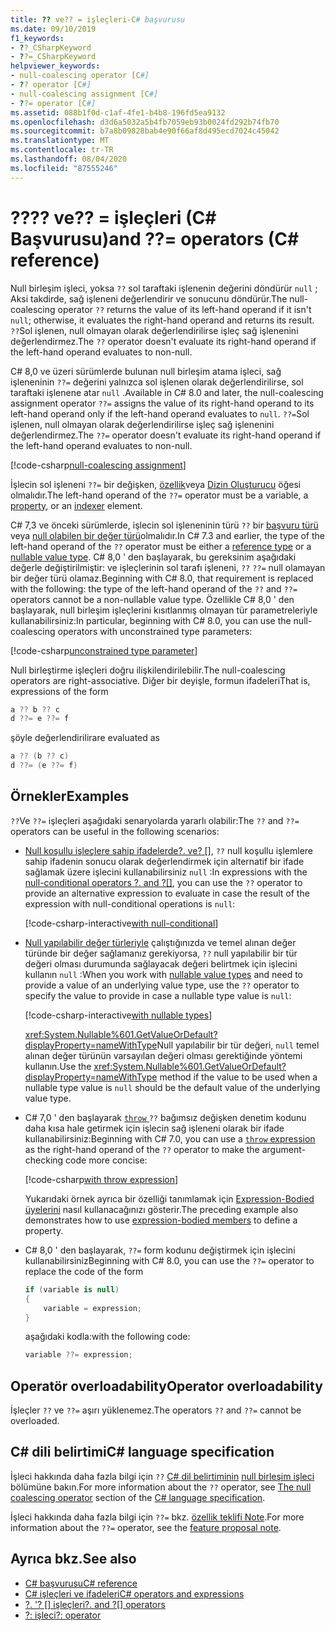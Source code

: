 ```yaml
---
title: ?? ve?? = işleçleri-C# başvurusu
ms.date: 09/10/2019
f1_keywords:
- ??_CSharpKeyword
- ??=_CSharpKeyword
helpviewer_keywords:
- null-coalescing operator [C#]
- ?? operator [C#]
- null-coalescing assignment [C#]
- ??= operator [C#]
ms.assetid: 088b1f0d-c1af-4fe1-b4b8-196fd5ea9132
ms.openlocfilehash: d3d6a5032a5b4fb7059eb93b0024fd292b74fb70
ms.sourcegitcommit: b7a8b09828bab4e90f66af8d495ecd7024c45042
ms.translationtype: MT
ms.contentlocale: tr-TR
ms.lasthandoff: 08/04/2020
ms.locfileid: "87555246"
---
```

# <a name="-and--operators-c-reference"></a><span data-ttu-id="f7bf8-103">??</span><span class="sxs-lookup"><span data-stu-id="f7bf8-103">??</span></span> <span data-ttu-id="f7bf8-104">ve?? = işleçleri (C# Başvurusu)</span><span class="sxs-lookup"><span data-stu-id="f7bf8-104">and ??= operators (C# reference)</span></span>

<span data-ttu-id="f7bf8-105">Null birleşim işleci, yoksa `??` sol taraftaki işlenenin değerini döndürür `null` ; Aksi takdirde, sağ işleneni değerlendirir ve sonucunu döndürür.</span><span class="sxs-lookup"><span data-stu-id="f7bf8-105">The null-coalescing operator `??` returns the value of its left-hand operand if it isn't `null`; otherwise, it evaluates the right-hand operand and returns its result.</span></span> <span data-ttu-id="f7bf8-106">`??`Sol işlenen, null olmayan olarak değerlendirilirse işleç sağ işlenenini değerlendirmez.</span><span class="sxs-lookup"><span data-stu-id="f7bf8-106">The `??` operator doesn't evaluate its right-hand operand if the left-hand operand evaluates to non-null.</span></span>

<span data-ttu-id="f7bf8-107">C# 8,0 ve üzeri sürümlerde bulunan null birleşim atama işleci, sağ işleneninin `??=` değerini yalnızca sol işlenen olarak değerlendirilirse, sol taraftaki işlenene atar `null` .</span><span class="sxs-lookup"><span data-stu-id="f7bf8-107">Available in C# 8.0 and later, the null-coalescing assignment operator `??=` assigns the value of its right-hand operand to its left-hand operand only if the left-hand operand evaluates to `null`.</span></span> <span data-ttu-id="f7bf8-108">`??=`Sol işlenen, null olmayan olarak değerlendirilirse işleç sağ işlenenini değerlendirmez.</span><span class="sxs-lookup"><span data-stu-id="f7bf8-108">The `??=` operator doesn't evaluate its right-hand operand if the left-hand operand evaluates to non-null.</span></span>

[!code-csharp[null-coalescing assignment](snippets/NullCoalescingOperator.cs#Assignment)]

<span data-ttu-id="f7bf8-109">İşlecin sol işleneni `??=` bir değişken, [özellik](../../programming-guide/classes-and-structs/properties.md)veya [Dizin Oluşturucu](../../programming-guide/indexers/index.md) öğesi olmalıdır.</span><span class="sxs-lookup"><span data-stu-id="f7bf8-109">The left-hand operand of the `??=` operator must be a variable, a [property](../../programming-guide/classes-and-structs/properties.md), or an [indexer](../../programming-guide/indexers/index.md) element.</span></span>

<span data-ttu-id="f7bf8-110">C# 7,3 ve önceki sürümlerde, işlecin sol işleneninin türü `??` bir [başvuru türü](../keywords/reference-types.md) veya [null olabilen bir değer türü](../builtin-types/nullable-value-types.md)olmalıdır.</span><span class="sxs-lookup"><span data-stu-id="f7bf8-110">In C# 7.3 and earlier, the type of the left-hand operand of the `??` operator must be either a [reference type](../keywords/reference-types.md) or a [nullable value type](../builtin-types/nullable-value-types.md).</span></span> <span data-ttu-id="f7bf8-111">C# 8,0 ' den başlayarak, bu gereksinim aşağıdaki değerle değiştirilmiştir: ve işleçlerinin sol tarafı işleneni, `??` `??=` null olamayan bir değer türü olamaz.</span><span class="sxs-lookup"><span data-stu-id="f7bf8-111">Beginning with C# 8.0, that requirement is replaced with the following: the type of the left-hand operand of the `??` and `??=` operators cannot be a non-nullable value type.</span></span> <span data-ttu-id="f7bf8-112">Özellikle C# 8,0 ' den başlayarak, null birleşim işleçlerini kısıtlanmış olmayan tür parametreleriyle kullanabilirsiniz:</span><span class="sxs-lookup"><span data-stu-id="f7bf8-112">In particular, beginning with C# 8.0, you can use the null-coalescing operators with unconstrained type parameters:</span></span>

[!code-csharp[unconstrained type parameter](snippets/NullCoalescingOperator.cs#UnconstrainedType)]

<span data-ttu-id="f7bf8-113">Null birleştirme işleçleri doğru ilişkilendirilebilir.</span><span class="sxs-lookup"><span data-stu-id="f7bf8-113">The null-coalescing operators are right-associative.</span></span> <span data-ttu-id="f7bf8-114">Diğer bir deyişle, formun ifadeleri</span><span class="sxs-lookup"><span data-stu-id="f7bf8-114">That is, expressions of the form</span></span>

```csharp
a ?? b ?? c
d ??= e ??= f
```

<span data-ttu-id="f7bf8-115">şöyle değerlendirilir</span><span class="sxs-lookup"><span data-stu-id="f7bf8-115">are evaluated as</span></span>

```csharp
a ?? (b ?? c)
d ??= (e ??= f)
```

## <a name="examples"></a><span data-ttu-id="f7bf8-116">Örnekler</span><span class="sxs-lookup"><span data-stu-id="f7bf8-116">Examples</span></span>

<span data-ttu-id="f7bf8-117">`??`Ve `??=` işleçleri aşağıdaki senaryolarda yararlı olabilir:</span><span class="sxs-lookup"><span data-stu-id="f7bf8-117">The `??` and `??=` operators can be useful in the following scenarios:</span></span>

- <span data-ttu-id="f7bf8-118">[Null koşullu işleçlere sahip ifadelerde?. ve? []](member-access-operators.md#null-conditional-operators--and-), `??` null koşullu işlemlere sahip ifadenin sonucu olarak değerlendirmek için alternatif bir ifade sağlamak üzere işlecini kullanabilirsiniz `null` :</span><span class="sxs-lookup"><span data-stu-id="f7bf8-118">In expressions with the [null-conditional operators ?. and ?[]](member-access-operators.md#null-conditional-operators--and-), you can use the `??` operator to provide an alternative expression to evaluate in case the result of the expression with null-conditional operations is `null`:</span></span>

  [!code-csharp-interactive[with null-conditional](snippets/NullCoalescingOperator.cs#WithNullConditional)]

- <span data-ttu-id="f7bf8-119">[Null yapılabilir değer türleriyle](../builtin-types/nullable-value-types.md) çalıştığınızda ve temel alınan değer türünde bir değer sağlamanız gerekiyorsa, `??` null yapılabilir bir tür değeri olması durumunda sağlayacak değeri belirtmek için işlecini kullanın `null` :</span><span class="sxs-lookup"><span data-stu-id="f7bf8-119">When you work with [nullable value types](../builtin-types/nullable-value-types.md) and need to provide a value of an underlying value type, use the `??` operator to specify the value to provide in case a nullable type value is `null`:</span></span>

  [!code-csharp-interactive[with nullable types](snippets/NullCoalescingOperator.cs#WithNullableTypes)]

  <span data-ttu-id="f7bf8-120"><xref:System.Nullable%601.GetValueOrDefault?displayProperty=nameWithType>Null yapılabilir bir tür değeri, `null` temel alınan değer türünün varsayılan değeri olması gerektiğinde yöntemi kullanın.</span><span class="sxs-lookup"><span data-stu-id="f7bf8-120">Use the <xref:System.Nullable%601.GetValueOrDefault?displayProperty=nameWithType> method if the value to be used when a nullable type value is `null` should be the default value of the underlying value type.</span></span>

- <span data-ttu-id="f7bf8-121">C# 7,0 ' den başlayarak [ `throw` ](../keywords/throw.md#the-throw-expression) `??` bağımsız değişken denetim kodunu daha kısa hale getirmek için işlecin sağ işleneni olarak bir ifade kullanabilirsiniz:</span><span class="sxs-lookup"><span data-stu-id="f7bf8-121">Beginning with C# 7.0, you can use a [`throw` expression](../keywords/throw.md#the-throw-expression) as the right-hand operand of the `??` operator to make the argument-checking code more concise:</span></span>

  [!code-csharp[with throw expression](snippets/NullCoalescingOperator.cs#WithThrowExpression)]

  <span data-ttu-id="f7bf8-122">Yukarıdaki örnek ayrıca bir özelliği tanımlamak için [Expression-Bodied üyelerini](../../programming-guide/statements-expressions-operators/expression-bodied-members.md) nasıl kullanacağınızı gösterir.</span><span class="sxs-lookup"><span data-stu-id="f7bf8-122">The preceding example also demonstrates how to use [expression-bodied members](../../programming-guide/statements-expressions-operators/expression-bodied-members.md) to define a property.</span></span>

- <span data-ttu-id="f7bf8-123">C# 8,0 ' den başlayarak, `??=` form kodunu değiştirmek için işlecini kullanabilirsiniz</span><span class="sxs-lookup"><span data-stu-id="f7bf8-123">Beginning with C# 8.0, you can use the `??=` operator to replace the code of the form</span></span>

  ```csharp
  if (variable is null)
  {
      variable = expression;
  }
  ```

  <span data-ttu-id="f7bf8-124">aşağıdaki kodla:</span><span class="sxs-lookup"><span data-stu-id="f7bf8-124">with the following code:</span></span>

  ```csharp
  variable ??= expression;
  ```

## <a name="operator-overloadability"></a><span data-ttu-id="f7bf8-125">Operatör overloadability</span><span class="sxs-lookup"><span data-stu-id="f7bf8-125">Operator overloadability</span></span>

<span data-ttu-id="f7bf8-126">İşleçler `??` ve `??=` aşırı yüklenemez.</span><span class="sxs-lookup"><span data-stu-id="f7bf8-126">The operators `??` and `??=` cannot be overloaded.</span></span>

## <a name="c-language-specification"></a><span data-ttu-id="f7bf8-127">C# dili belirtimi</span><span class="sxs-lookup"><span data-stu-id="f7bf8-127">C# language specification</span></span>

<span data-ttu-id="f7bf8-128">İşleci hakkında daha fazla bilgi için `??` [C# dil belirtiminin](~/_csharplang/spec/introduction.md) [null birleşim işleci](~/_csharplang/spec/expressions.md#the-null-coalescing-operator) bölümüne bakın.</span><span class="sxs-lookup"><span data-stu-id="f7bf8-128">For more information about the `??` operator, see [The null coalescing operator](~/_csharplang/spec/expressions.md#the-null-coalescing-operator) section of the [C# language specification](~/_csharplang/spec/introduction.md).</span></span>

<span data-ttu-id="f7bf8-129">İşleci hakkında daha fazla bilgi için `??=` bkz. [özellik teklifi Note](~/_csharplang/proposals/csharp-8.0/null-coalescing-assignment.md).</span><span class="sxs-lookup"><span data-stu-id="f7bf8-129">For more information about the `??=` operator, see the [feature proposal note](~/_csharplang/proposals/csharp-8.0/null-coalescing-assignment.md).</span></span>

## <a name="see-also"></a><span data-ttu-id="f7bf8-130">Ayrıca bkz.</span><span class="sxs-lookup"><span data-stu-id="f7bf8-130">See also</span></span>

- [<span data-ttu-id="f7bf8-131">C# başvurusu</span><span class="sxs-lookup"><span data-stu-id="f7bf8-131">C# reference</span></span>](../index.md)
- [<span data-ttu-id="f7bf8-132">C# işleçleri ve ifadeleri</span><span class="sxs-lookup"><span data-stu-id="f7bf8-132">C# operators and expressions</span></span>](index.md)
- <span data-ttu-id="f7bf8-133">[?. '? [] işleçleri](member-access-operators.md#null-conditional-operators--and-)</span><span class="sxs-lookup"><span data-stu-id="f7bf8-133">[?. and ?[] operators](member-access-operators.md#null-conditional-operators--and-)</span></span>
- [<span data-ttu-id="f7bf8-134">?: işleci</span><span class="sxs-lookup"><span data-stu-id="f7bf8-134">?: operator</span></span>](conditional-operator.md)
